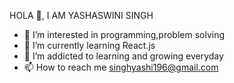 HOLA 👋, I AM YASHASWINI SINGH
- 👀 I’m interested in programming,problem solving
- 🌱 I’m currently learning React.js
- 💞️ I’m addicted to learning and growing everyday
- 📫 How to reach me singhyashi196@gmail.com

